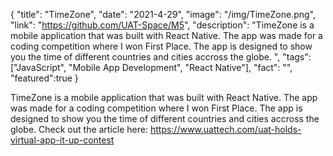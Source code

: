 {
  "title": "TimeZone",
  "date": "2021-4-29",
  "image": "/img/TimeZone.png",
  "link": "https://github.com/UAT-Space/M5",
  "description": "TimeZone is a mobile application that was built with React Native. The app was made for a coding competition where I won First Place. The app is designed to show you the time of different countries and cities accross the globe. ",
  "tags": ["JavaScript", "Mobile App Development", "React Native"],
  "fact": "",
  "featured":true
}

TimeZone is a mobile application that was built with React Native. The app was made for a coding competition where I won First Place. The app is designed to show you the time of different countries and cities accross the globe. Check out the article here: <a>https://www.uattech.com/uat-holds-virtual-app-it-up-contest</a>